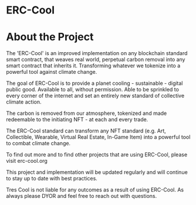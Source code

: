 # ERC-Cool

# About the Project
The 'ERC-Cool' is an improved implementation on any blockchain standard smart contract, that weaves real world, perpetual carbon removal into any smart contract that inherits it. Transforming whatever we tokenize into a powerful tool against climate change.

The goal of ERC-Cool is to provide a planet cooling - sustainable - digital public good. Available to all, without permission. Able to be sprinkled to every corner of the internet and set an entirely new standard of collective climate action.

The carbon is removed from our atmosphere, tokenized and made redeemable to the initiating NFT - at each and every trade. 

The ERC-Cool standard can transform any NFT standard (e.g. Art, Collectible, Wearable, Virtual Real Estate, In-Game Item) into a powerful tool to combat climate change.

To find out more and to find other projects that are using ERC-Cool, please visit erc-cool.org

This project and implementation will be updated regularly and will continue to stay up to date with best practices.

Tres Cool is not liable for any outcomes as a result of using ERC-Cool. As always please DYOR and feel free to reach out with questions.
